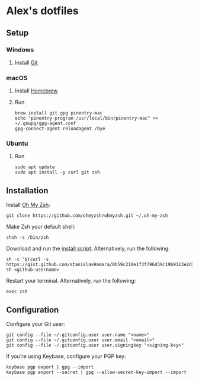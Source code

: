 # Alex's dotfiles

## Setup

### Windows

1. Install [Git](https://git-scm.com/download/win)

### macOS

1. Install [Homebrew](https://brew.sh/)

1. Run

   ```shell
   brew install git gpg pinentry-mac
   echo "pinentry-program /usr/local/bin/pinentry-mac" >> ~/.gnupg/gpg-agent.conf
   gpg-connect-agent reloadagent /bye
   ```

### Ubuntu

1. Run

   ```shell
   sudo apt update
   sudo apt install -y curl git zsh
   ```

## Installation

Install [Oh My Zsh](https://github.com/ohmyzsh/ohmyzsh):

```shell
git clone https://github.com/ohmyzsh/ohmyzsh.git ~/.oh-my-zsh
```

Make Zsh your default shell:

```shell
chsh -s /bin/zsh
```

Download and run the [install script](https://gist.github.com/stanislavHamara/0b59c210e1f3f796d39c19b9113e2d33). Alternatively, run the following:

```shell
sh -c "$(curl -s https://gist.github.com/stanislavHamara/0b59c210e1f3f796d39c19b9113e2d33/raw/dotfiles.sh)" sh <github-username>
```

Restart your terminal. Alternatively, run the following:

```shell
exec zsh
```

## Configuration

Configure your Git user:

```shell
git config --file ~/.gitconfig.user user.name "<name>"
git config --file ~/.gitconfig.user user.email "<email>"
git config --file ~/.gitconfig.user user.signingkey "<signing-key>"
```

If you're using Keybase, configure your PGP key:

```shell
keybase pgp export | gpg --import
keybase pgp export --secret | gpg --allow-secret-key-import --import
```
